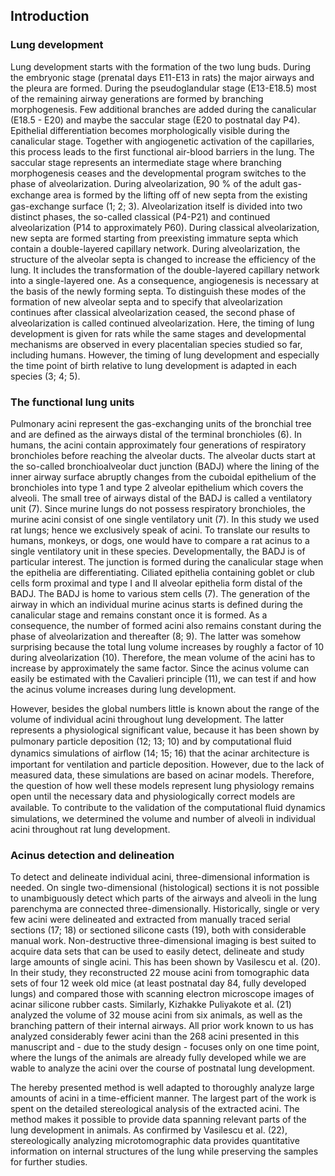 ## Introduction
### Lung development

Lung development starts with the formation of the two lung buds. During the embryonic stage (prenatal
days E11-E13 in rats) the major airways and the pleura are formed. During the pseudoglandular stage
(E13-E18.5) most of the remaining airway generations are formed by branching morphogenesis. Few
additional branches are added during the canalicular (E18.5 - E20) and maybe the saccular stage (E20
to postnatal day P4). Epithelial differentiation becomes morphologically visible during the canalicular
stage. Together with angiogenetic activation of the capillaries, this process leads to the first functional
air-blood barriers in the lung.
The saccular stage represents an intermediate stage where branching morphogenesis ceases and the
developmental program switches to the phase of alveolarization. During alveolarization, 90 % of the adult
gas-exchange area is formed by the lifting oﬀ of new septa from the existing gas-exchange surface (1; 2; 3).
Alveolarization itself is divided into two distinct phases, the so-called classical (P4-P21) and continued
alveolarization (P14 to approximately P60).
During classical alveolarization, new septa are formed starting from preexisting immature septa which
contain a double-layered capillary network. During alveolarization, the structure of the alveolar septa
is changed to increase the efficiency of the lung. It includes the transformation of the double-layered
capillary network into a single-layered one. As a consequence, angiogenesis is necessary at the basis of the
newly forming septa. To distinguish these modes of the formation of new alveolar septa and to specify
that alveolarization continues after classical alveolarization ceased, the second phase of alveolarization
is called continued alveolarization. Here, the timing of lung development is given for rats while the same
stages and developmental mechanisms are observed in every placentalian species studied so far, including
humans. However, the timing of lung development and especially the time point of birth relative to lung
development is adapted in each species (3; 4; 5).

### The functional lung units

Pulmonary acini represent the gas-exchanging units of the bronchial tree and are defined as the airways
distal of the terminal bronchioles (6). In humans, the acini contain approximately four generations
of respiratory bronchioles before reaching the alveolar ducts. The alveolar ducts start at the so-called
bronchioalveolar duct junction (BADJ) where the lining of the inner airway surface abruptly changes
from the cuboidal epithelium of the bronchioles into type 1 and type 2 alveolar epithelium which covers
the alveoli. The small tree of airways distal of the BADJ is called a ventilatory unit (7). Since murine
lungs do not possess respiratory bronchioles, the murine acini consist of one single ventilatory unit (7).
In this study we used rat lungs; hence we exclusively speak of acini. To translate our results to humans,
monkeys, or dogs, one would have to compare a rat acinus to a single ventilatory unit in these species.
Developmentally, the BADJ is of particular interest. The junction is formed during the canalicular stage
when the epithelia are differentiating. Ciliated epithelia containing goblet or club cells form proximal
and type I and II alveolar epithelia form distal of the BADJ. The BADJ is home to various stem cells (7).
The generation of the airway in which an individual murine acinus starts is defined during the canalicular
stage and remains constant once it is formed. As a consequence, the number of formed acini also remains
constant during the phase of alveolarization and thereafter (8; 9). The latter was somehow surprising
because the total lung volume increases by roughly a factor of 10 during alveolarization (10). Therefore,
the mean volume of the acini has to increase by approximately the same factor. Since the acinus volume
can easily be estimated with the Cavalieri principle (11), we can test if and how the acinus volume
increases during lung development.

However, besides the global numbers little is known about the range of the volume of individual acini
throughout lung development. The latter represents a physiological significant value, because it has been
shown by pulmonary particle deposition (12; 13; 10) and by computational ﬂuid dynamics simulations
of airﬂow (14; 15; 16) that the acinar architecture is important for ventilation and particle deposition.
However, due to the lack of measured data, these simulations are based on acinar models. Therefore, the
question of how well these models represent lung physiology remains open until the necessary data and
physiologically correct models are available. To contribute to the validation of the computational ﬂuid
dynamics simulations, we determined the volume and number of alveoli in individual acini throughout
rat lung development.

### Acinus detection and delineation

To detect and delineate individual acini, three-dimensional information is needed. On single two-dimensional
(histological) sections it is not possible to unambiguously detect which parts of the airways
and alveoli in the lung parenchyma are connected three-dimensionally. Historically, single or very few
acini were delineated and extracted from manually traced serial sections (17; 18) or sectioned silicone
casts (19), both with considerable manual work. Non-destructive three-dimensional imaging is best
suited to acquire data sets that can be used to easily detect, delineate and study large amounts of single
acini. This has been shown by Vasilescu et al. (20). In their study, they reconstructed 22 mouse acini
from tomographic data sets of four 12 week old mice (at least postnatal day 84, fully developed lungs)
and compared those with scanning electron microscope images of acinar silicone rubber casts. Similarly,
Kizhakke Puliyakote et al. (21) analyzed the volume of 32 mouse acini from six animals, as well as the
branching pattern of their internal airways. All prior work known to us has analyzed considerably fewer
acini than the 268 acini presented in this manuscript and - due to the study design - focuses only on one
time point, where the lungs of the animals are already fully developed while we are wable to analyze the
acini over the course of postnatal lung development.

The hereby presented method is well adapted to thoroughly analyze large amounts of acini in a time-efficient manner.
The largest part of the work is spent on the detailed stereological analysis of the
extracted acini. The method makes it possible to provide data spanning relevant parts of the lung development in animals.
As confirmed by Vasilescu et al. (22), stereologically analyzing microtomographic
data provides quantitative information on internal structures of the lung while preserving the samples
for further studies.
